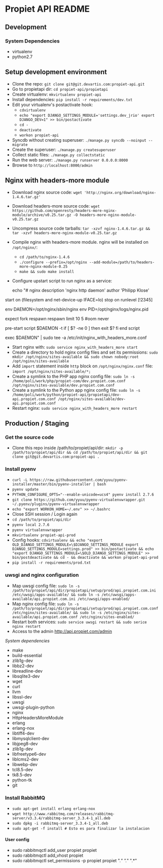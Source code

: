 # Propiet API README

## Development

### System Dependencies

* virtualenv
* python2.7

## Setup development environment

* Clone the repo: ``git clone git@git.devartis.com:propiet-api.git``
* Go to propietapi dir: ``cd propiet-api/propietapi``
* Create virtualenv: ``mkvirtualenv propiet-api``
* Install dependencies: ``pip install -r requirements/dev.txt``
* Edit your virtualenv's postactivate hook:
    * ``cdvirtualenv``
    * ``echo "export DJANGO_SETTINGS_MODULE='settings.dev_jrio'
export DJANGO_DEV=1" >> bin/postactivate``
    * ``cd -``
    * ``deactivate``
    * ``workon propiet-api``
* Syncdb without creating superuser: ``./manage.py syncdb --noinput --migrate``
* Create the superuser: ``./manage.py createsuperuser``
* Collect static files: ``./manage.py collectstatic``
* Run the web server: ``./manage.py runserver 0.0.0.0:8000``
* Browse to ``http://localhost:8000/admin``

## Nginx with headers-more module

* Download nginx source code: ``wget 'http://nginx.org/download/nginx-1.4.6.tar.gz'``
* Download headers-more source code: ``wget https://github.com/openresty/headers-more-nginx-module/archive/v0.25.tar.gz -O headers-more-nginx-module-v0.25.tar.gz``
* Uncompress source code tarballs: ``tar -xzvf nginx-1.4.6.tar.gz && tar -xzvf headers-more-nginx-module-v0.25.tar.gz``
* Compile nginx with headers-more module. nginx will be installed on ``/opt/nginx/``:
    * ``cd /path/to/nginx-1.4.6``
    * ``./configure --prefix=/opt/nginx --add-module=/path/to/headers-more-nginx-module-0.25``
    * ``make && sudo make install``
* Configure upstart script to run nginx as a service:


    echo "# nginx
description 'nginx http daemon'
author 'Philipp Klose'

start on (filesystem and net-device-up IFACE=lo)
stop on runlevel [!2345]

env DAEMON=/opt/nginx/sbin/nginx
env PID=/opt/nginx/logs/nginx.pid

expect fork
respawn
respawn limit 10 5
#oom never

pre-start script
$DAEMON -t
if [ $? -ne 0 ]
then exit $?
fi
end script

exec $DAEMON" | sudo tee -a /etc/init/nginx_with_headers_more.conf

* Start nginx with: ``sudo service nginx_with_headers_more start``
* Create a directory to hold nginx config files and set its permissions: ``sudo mkdir /opt/nginx/sites-available && sudo chown nobody:root /opt/nginx/sites-available``
* Add ``import`` statement inside ``http`` block on ``/opt/nginx/nginx.conf`` file: ``import /opt/nginx/sites-available/*;``
* Create a symlink to the PHP app nginx config file: ``sudo ln -s /home/poli/work/php/propiet-com/dev.propiet.com.conf /opt/nginx/sites-available/dev.propiet.com.conf``
* Create a symlink to the Python app nginx config file: ``sudo ln -s /home/poli/work/python/propiet-api/propietapi/dev-api.propiet.com.conf /opt/nginx/sites-available/dev-api.propiet.com.conf``
* Restart nginx: ``sudo service nginx_with_headers_more restart``

## Production / Staging


### Get the source code

* Clone this repo inside /path/to/propiet/api/dir: ``mkdir -p /path/to/propiet/api/dir && cd /path/to/propiet/api/dir && git clone git@git.devartis.com:propiet-api .``

### Install pyenv

* ``curl -L https://raw.githubusercontent.com/yyuu/pyenv-installer/master/bin/pyenv-installer | bash``
* ``pyenv update``
* ``PYTHON_CONFIGURE_OPTS="--enable-unicode=ucs4" pyenv install 2.7.6``
* ``git clone https://github.com/yyuu/pyenv-virtualenvwrapper.git ~/.pyenv/plugins/pyenv-virtualenvwrapper``
* ``echo "export WORKON_HOME=~/.env" >> ~/.bashrc``
* Close SSH session / Login again
* ``cd /path/to/propiet/api/dir``
* ``pyenv local 2.7.6``
* ``pyenv virtualenvwrapper``
* ``mkvirtualenv propiet-api-prod``
* Config hooks: ``cdvirtualenv && echo "export OLD_DJANGO_SETTINGS_MODULE=\$DJANGO_SETTINGS_MODULE
export DJANGO_SETTINGS_MODULE=settings.prod" >> bin/postactivate && echo "export DJANGO_SETTINGS_MODULE=\$OLD_DJANGO_SETTINGS_MODULE" >> bin/postdeactivate && cd - && deactivate && workon propiet-api-prod``
* ``pip install -r requirements/prod.txt``

### uwsgi and nginx configuration

* Map uwsgi config file: ``sudo ln -s /path/to/propiet/api/dir/propietapi/setup/prod/api.propiet.com.ini /etc/uwsgi/apps-available/ && sudo ln -s /etc/uwsgi/apps-available/api.propiet.com.ini /etc/uwsgi/apps-enabled/``
* Map nginx config file: ``sudo ln -s /path/to/propiet/api/dir/propietapi/setup/prod/api.propiet.com.conf /etc/nginx/sites-available/ && sudo ln -s /etc/nginx/sites-available/api.propiet.com.conf /etc/nginx/sites-enabled/``
* Restart both services: ``sudo service uwsgi restart && sudo serice nginx restart``
* Access to the admin http://api.propiet.com/admin

*System dependencies*

* make
* build-essential
* zlib1g-dev
* libbz2-dev
* libreadline-dev
* libsqlite3-dev
* wget
* curl
* llvm
* libssl-dev
* uwsgi
* uwsgi-plugin-python
* nginx
* HttpHeadersMoreModule
* erlang
* erlang-nox
* libtiff4-dev
* libmysqlclient-dev
* libjpeg8-dev
* zlib1g-dev
* libfreetype6-dev
* liblcms2-dev
* libwebp-dev
* tcl8.5-dev
* tk8.5-dev
* python-tk
* git

### Install RabbitMQ

* ``sudo apt-get install erlang erlang-nox``
* ``wget http://www.rabbitmq.com/releases/rabbitmq-server/v3.3.4/rabbitmq-server_3.3.4-1_all.deb``
* ``sudo dpkg -i rabbitmq-server_3.3.4-1_all.deb``
* ``sudo apt-get -f install # Esto es para finalizar la instalacion``

#### User config

* sudo rabbitmqctl add_user propiet propiet
* sudo rabbitmqctl add_vhost propiet
* sudo rabbitmqctl set_permissions -p propiet propiet ".*" ".*" ".*"
